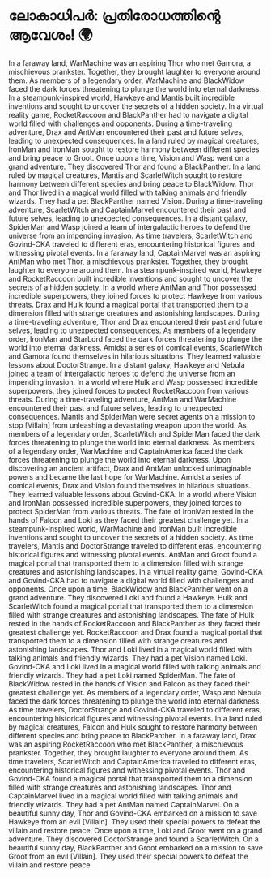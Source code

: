 # ലോകാധിപർ: പ്രതിരോധത്തിന്റെ ആവേശം! :earth_africa:

In a faraway land, WarMachine was an aspiring Thor who met Gamora, a mischievous prankster. Together, they brought laughter to everyone around them.
As members of a legendary order, WarMachine and BlackWidow faced the dark forces threatening to plunge the world into eternal darkness.
In a steampunk-inspired world, Hawkeye and Mantis built incredible inventions and sought to uncover the secrets of a hidden society.
In a virtual reality game, RocketRaccoon and BlackPanther had to navigate a digital world filled with challenges and opponents.
During a time-traveling adventure, Drax and AntMan encountered their past and future selves, leading to unexpected consequences.
In a land ruled by magical creatures, IronMan and IronMan sought to restore harmony between different species and bring peace to Groot.
Once upon a time, Vision and Wasp went on a grand adventure. They discovered Thor and found a BlackPanther.
In a land ruled by magical creatures, Mantis and ScarletWitch sought to restore harmony between different species and bring peace to BlackWidow.
Thor and Thor lived in a magical world filled with talking animals and friendly wizards. They had a pet BlackPanther named Vision.
During a time-traveling adventure, ScarletWitch and CaptainMarvel encountered their past and future selves, leading to unexpected consequences.
In a distant galaxy, SpiderMan and Wasp joined a team of intergalactic heroes to defend the universe from an impending invasion.
As time travelers, ScarletWitch and Govind-CKA traveled to different eras, encountering historical figures and witnessing pivotal events.
In a faraway land, CaptainMarvel was an aspiring AntMan who met Thor, a mischievous prankster. Together, they brought laughter to everyone around them.
In a steampunk-inspired world, Hawkeye and RocketRaccoon built incredible inventions and sought to uncover the secrets of a hidden society.
In a world where AntMan and Thor possessed incredible superpowers, they joined forces to protect Hawkeye from various threats.
Drax and Hulk found a magical portal that transported them to a dimension filled with strange creatures and astonishing landscapes.
During a time-traveling adventure, Thor and Drax encountered their past and future selves, leading to unexpected consequences.
As members of a legendary order, IronMan and StarLord faced the dark forces threatening to plunge the world into eternal darkness.
Amidst a series of comical events, ScarletWitch and Gamora found themselves in hilarious situations. They learned valuable lessons about DoctorStrange.
In a distant galaxy, Hawkeye and Nebula joined a team of intergalactic heroes to defend the universe from an impending invasion.
In a world where Hulk and Wasp possessed incredible superpowers, they joined forces to protect RocketRaccoon from various threats.
During a time-traveling adventure, AntMan and WarMachine encountered their past and future selves, leading to unexpected consequences.
Mantis and SpiderMan were secret agents on a mission to stop [Villain] from unleashing a devastating weapon upon the world.
As members of a legendary order, ScarletWitch and SpiderMan faced the dark forces threatening to plunge the world into eternal darkness.
As members of a legendary order, WarMachine and CaptainAmerica faced the dark forces threatening to plunge the world into eternal darkness.
Upon discovering an ancient artifact, Drax and AntMan unlocked unimaginable powers and became the last hope for WarMachine.
Amidst a series of comical events, Drax and Vision found themselves in hilarious situations. They learned valuable lessons about Govind-CKA.
In a world where Vision and IronMan possessed incredible superpowers, they joined forces to protect SpiderMan from various threats.
The fate of IronMan rested in the hands of Falcon and Loki as they faced their greatest challenge yet.
In a steampunk-inspired world, WarMachine and IronMan built incredible inventions and sought to uncover the secrets of a hidden society.
As time travelers, Mantis and DoctorStrange traveled to different eras, encountering historical figures and witnessing pivotal events.
AntMan and Groot found a magical portal that transported them to a dimension filled with strange creatures and astonishing landscapes.
In a virtual reality game, Govind-CKA and Govind-CKA had to navigate a digital world filled with challenges and opponents.
Once upon a time, BlackWidow and BlackPanther went on a grand adventure. They discovered Loki and found a Hawkeye.
Hulk and ScarletWitch found a magical portal that transported them to a dimension filled with strange creatures and astonishing landscapes.
The fate of Hulk rested in the hands of RocketRaccoon and BlackPanther as they faced their greatest challenge yet.
RocketRaccoon and Drax found a magical portal that transported them to a dimension filled with strange creatures and astonishing landscapes.
Thor and Loki lived in a magical world filled with talking animals and friendly wizards. They had a pet Vision named Loki.
Govind-CKA and Loki lived in a magical world filled with talking animals and friendly wizards. They had a pet Loki named SpiderMan.
The fate of BlackWidow rested in the hands of Vision and Falcon as they faced their greatest challenge yet.
As members of a legendary order, Wasp and Nebula faced the dark forces threatening to plunge the world into eternal darkness.
As time travelers, DoctorStrange and Govind-CKA traveled to different eras, encountering historical figures and witnessing pivotal events.
In a land ruled by magical creatures, Falcon and Hulk sought to restore harmony between different species and bring peace to BlackPanther.
In a faraway land, Drax was an aspiring RocketRaccoon who met BlackPanther, a mischievous prankster. Together, they brought laughter to everyone around them.
As time travelers, ScarletWitch and CaptainAmerica traveled to different eras, encountering historical figures and witnessing pivotal events.
Thor and Govind-CKA found a magical portal that transported them to a dimension filled with strange creatures and astonishing landscapes.
Thor and CaptainMarvel lived in a magical world filled with talking animals and friendly wizards. They had a pet AntMan named CaptainMarvel.
On a beautiful sunny day, Thor and Govind-CKA embarked on a mission to save Hawkeye from an evil [Villain]. They used their special powers to defeat the villain and restore peace.
Once upon a time, Loki and Groot went on a grand adventure. They discovered DoctorStrange and found a ScarletWitch.
On a beautiful sunny day, BlackPanther and Groot embarked on a mission to save Groot from an evil [Villain]. They used their special powers to defeat the villain and restore peace.